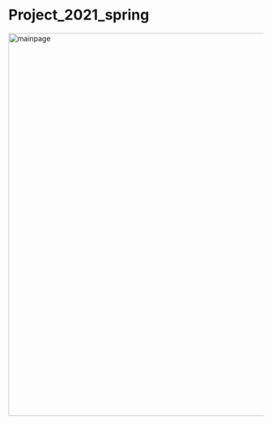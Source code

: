 # Project_2021_spring

<img width="754" alt="mainpage" src="https://user-images.githubusercontent.com/35889113/203209505-e2c7d16b-8352-498f-910c-db26d9cf59ab.png">
